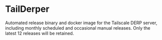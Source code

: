 # TailDerper

Automated release binary and docker image for the Tailscale DERP server, including monthly scheduled and occasional manual releases. Only the latest 12 releases will be retained.
